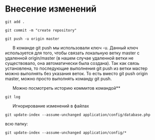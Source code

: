 # Внесение изменений

```git add .```

```git commit -m "create repository"```

```git push -u origin master```

   В команде git push мы использовали ключ -u. Данный ключ используется для того, чтобы связать локальную ветку master с удаленной origin/master (в нашем случае удаленной ветки не существовало, она автоматически была создана). Так как связь установлена, то последующие выполнения git push из ветки мастер можно выполнять без указания веток. То есть вместо git push origin master, можно просто выполнять команду git push.

&emsp; &ensp;Можно посмотреть историю коммитов командой**

```git log```

&emsp; &ensp;Игнорирование изменений в файлах

```git update-index --assume-unchanged application/config/database.php```

всю папку:

```git update-index --assume-unchanged application/config/*```


